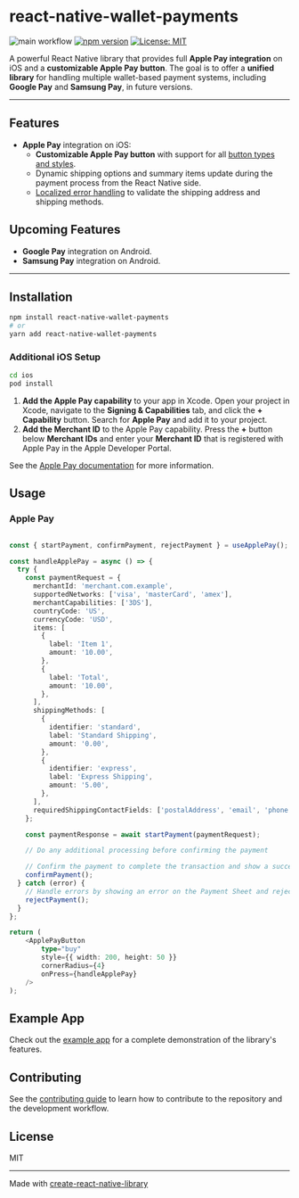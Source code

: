 # react-native-wallet-payments

![main workflow](https://github.com/mattia-sanfilippo/react-native-wallet-payments/actions/workflows/ci.yml/badge.svg)
[![npm version](https://badge.fury.io/js/react-native-wallet-payments.svg)](https://badge.fury.io/js/react-native-wallet-payments)
[![License: MIT](https://img.shields.io/badge/License-MIT-yellow.svg)](https://opensource.org/licenses/MIT)

A powerful React Native library that provides full **Apple Pay integration** on iOS and a **customizable Apple Pay button**. The goal is to offer a **unified library** for handling multiple wallet-based payment systems, including **Google Pay** and **Samsung Pay**, in future versions.

---

## Features

- **Apple Pay** integration on iOS:
  - **Customizable Apple Pay button** with support for all [button types and styles](https://developer.apple.com/design/human-interface-guidelines/apple-pay#Button-types).
  - Dynamic shipping options and summary items update during the payment process from the React Native side.
  - [Localized error handling](https://developer.apple.com/design/human-interface-guidelines/apple-pay#Button-types) to validate the shipping address and shipping methods.

## Upcoming Features

- **Google Pay** integration on Android.
- **Samsung Pay** integration on Android.

---

## Installation

```bash
npm install react-native-wallet-payments
# or
yarn add react-native-wallet-payments
```

### Additional iOS Setup

```bash
cd ios
pod install
```

1. **Add the Apple Pay capability** to your app in Xcode. Open your project in Xcode, navigate to the **Signing & Capabilities** tab, and click the **+ Capability** button. Search for **Apple Pay** and add it to your project.
2. **Add the Merchant ID** to the Apple Pay capability. Press the **+** button below **Merchant IDs** and enter your **Merchant ID** that is registered with Apple Pay in the Apple Developer Portal.

See the [Apple Pay documentation](https://developer.apple.com/documentation/passkit/setting-up-apple-pay) for more information.

## Usage

### Apple Pay

```typescript

const { startPayment, confirmPayment, rejectPayment } = useApplePay();

const handleApplePay = async () => {
  try {
    const paymentRequest = {
      merchantId: 'merchant.com.example',
      supportedNetworks: ['visa', 'masterCard', 'amex'],
      merchantCapabilities: ['3DS'],
      countryCode: 'US',
      currencyCode: 'USD',
      items: [
        {
          label: 'Item 1',
          amount: '10.00',
        },
        {
          label: 'Total',
          amount: '10.00',
        },
      ],
      shippingMethods: [
        {
          identifier: 'standard',
          label: 'Standard Shipping',
          amount: '0.00',
        },
        {
          identifier: 'express',
          label: 'Express Shipping',
          amount: '5.00',
        },
      ],
      requiredShippingContactFields: ['postalAddress', 'email', 'phone'],
    };

    const paymentResponse = await startPayment(paymentRequest);

    // Do any additional processing before confirming the payment

    // Confirm the payment to complete the transaction and show a success message on the Payment Sheet
    confirmPayment();
  } catch (error) {
    // Handle errors by showing an error on the Payment Sheet and rejecting the payment
    rejectPayment();
  }
};

return (
    <ApplePayButton
        type="buy"
        style={{ width: 200, height: 50 }}
        cornerRadius={4}
        onPress={handleApplePay}
    />
);

```

## Example App

Check out the [example app](example) for a complete demonstration of the library's features.

## Contributing

See the [contributing guide](CONTRIBUTING.md) to learn how to contribute to the repository and the development workflow.

## License

MIT

---

Made with [create-react-native-library](https://github.com/callstack/react-native-builder-bob)
